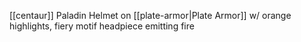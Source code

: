 [[centaur]] Paladin
Helmet on
[[plate-armor|Plate Armor]] w/ orange highlights, fiery motif
headpiece emitting fire
